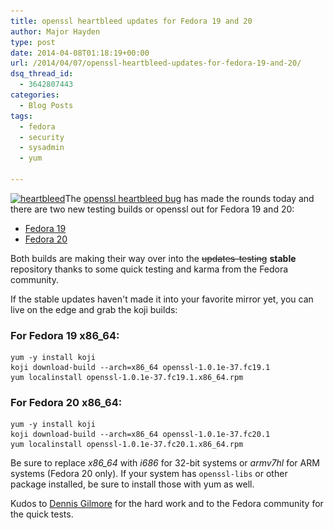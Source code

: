 ```yaml
---
title: openssl heartbleed updates for Fedora 19 and 20
author: Major Hayden
type: post
date: 2014-04-08T01:18:19+00:00
url: /2014/04/07/openssl-heartbleed-updates-for-fedora-19-and-20/
dsq_thread_id:
  - 3642807443
categories:
  - Blog Posts
tags:
  - fedora
  - security
  - sysadmin
  - yum

---
```

[<img src="/wp-content/uploads/2014/04/heartbleed-247x300.png" alt="heartbleed" width="247" height="300" class="alignright size-medium wp-image-4805" srcset="/wp-content/uploads/2014/04/heartbleed-247x300.png 247w, /wp-content/uploads/2014/04/heartbleed.png 341w" sizes="(max-width: 247px) 100vw, 247px" />][1]The [openssl heartbleed bug][2] has made the rounds today and there are two new testing builds or openssl out for Fedora 19 and 20:

  * [Fedora 19][3]
  * [Fedora 20][4]

Both builds are making their way over into the <del datetime="2014-04-08T01:27:56+00:00">updates-testing</del> **stable** repository thanks to some quick testing and karma from the Fedora community.

If the stable updates haven't made it into your favorite mirror yet, you can live on the edge and grab the koji builds:

### For Fedora 19 x86_64:

```
yum -y install koji
koji download-build --arch=x86_64 openssl-1.0.1e-37.fc19.1
yum localinstall openssl-1.0.1e-37.fc19.1.x86_64.rpm
```


### For Fedora 20 x86_64:

```
yum -y install koji
koji download-build --arch=x86_64 openssl-1.0.1e-37.fc20.1
yum localinstall openssl-1.0.1e-37.fc20.1.x86_64.rpm
```


Be sure to replace _x86_64_ with _i686_ for 32-bit systems or _armv7hl_ for ARM systems (Fedora 20 only). If your system has `openssl-libs` or other package installed, be sure to install those with yum as well.

Kudos to [Dennis Gilmore][5] for the hard work and to the Fedora community for the quick tests.

 [1]: /wp-content/uploads/2014/04/heartbleed.png
 [2]: http://heartbleed.com/
 [3]: https://admin.fedoraproject.org/updates/openssl-1.0.1e-37.fc19.1
 [4]: https://admin.fedoraproject.org/updates/openssl-1.0.1e-37.fc20.1
 [5]: https://fedoraproject.org/wiki/User:Ausil
